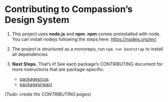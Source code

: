 # Contributing to Compassion’s Design System

1. This project uses **node.js** and **npm**. 
**npm** comes preinstalled with node. You can install nodejs following the steps here: https://nodejs.org/en/

2. The project is structured as a monorepo, run `npm run bootstrap` to install all dependencies

3. **Next Steps.** That’s it! See each package’s CONTRIBUTING document for more
   instructions that are package-specific:

    - [packages/css](./packages/css/CONTRIBUTING.md)
    - [packages/react](packages/react/CONTRIBUTING.md)

_(Todo: create the CONTRIBUTING pages)_
